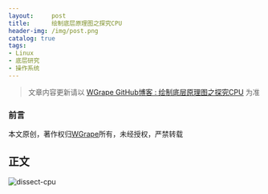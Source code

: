 ```yaml
---
layout:     post
title:      绘制底层原理图之探究CPU
header-img: /img/post.png
catalog: true
tags:
- Linux
- 底层研究
- 操作系统
---
```


> 文章内容更新请以 [WGrape GitHub博客 : 绘制底层原理图之探究CPU](https://github.com/WGrape/Blog/issues/240) 为准

### 前言
本文原创，著作权归[WGrape](https://github.com/WGrape)所有，未经授权，严禁转载

## 正文

![dissect-cpu](https://user-images.githubusercontent.com/35942268/182864437-6c586f45-1974-42f3-995b-3725801714b2.jpg)

